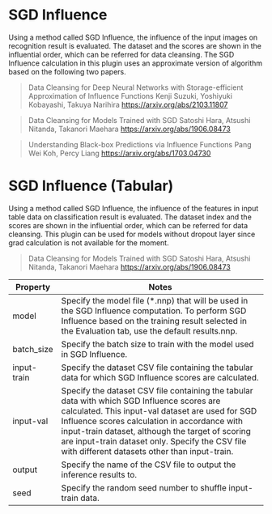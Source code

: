 # SGD Influence
Using a method called SGD Influence, the influence of the input images on recognition result is evaluated. The dataset and the scores are shown in the influential order, which can be referred for data cleansing.
The SGD Influence calculation in this plugin uses an approximate version of algorithm based on the following two papers.

>Data Cleansing for Deep Neural Networks with Storage-efficient Approximation of Influence Functions
Kenji Suzuki, Yoshiyuki Kobayashi, Takuya Narihira
https://arxiv.org/abs/2103.11807

>Data Cleansing for Models Trained with SGD
Satoshi Hara, Atsushi Nitanda, Takanori Maehara
https://arxiv.org/abs/1906.08473

>Understanding Black-box Predictions via Influence Functions
Pang Wei Koh, Percy Liang
https://arxiv.org/abs/1703.04730

# SGD Influence (Tabular)
Using a method called SGD Influence, the influence of the features in input table data on classification result is evaluated. The dataset index and the scores are shown in the influential order, which can be referred for data cleansing. This plugin can be used for models without dropout layer since grad calculation is not available for the moment.

>Data Cleansing for Models Trained with SGD
Satoshi Hara, Atsushi Nitanda, Takanori Maehara
https://arxiv.org/abs/1906.08473

Property | Notes
-- | --
model | Specify the model file (*.nnp) that will be used in the SGD Influence computation. To perform SGD Influence based on the training result selected in the Evaluation tab, use the default results.nnp.
batch_size | Specify the batch size to train with the model used in SGD Influence.
input-train | Specify the dataset CSV file containing the tabular data for which SGD Influence scores are calculated.
input-val |  Specify the dataset CSV file containing the tabular data with which SGD Influence scores are calculated. This input-val dataset are used for SGD Influence scores calculation in accordance with input-train dataset, although the target of scoring are input-train dataset only. Specify the CSV file with different datasets other than input-train.
output | Specify the name of the CSV file to output the inference results to.
seed | Specify the random seed number to shuffle input-train data.
